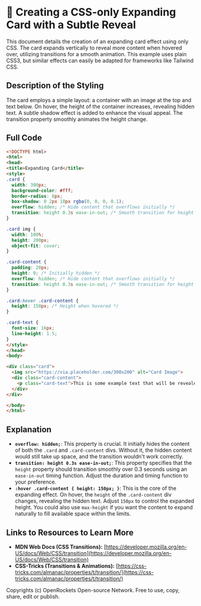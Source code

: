 # 🐞 Creating a CSS-only Expanding Card with a Subtle Reveal


This document details the creation of an expanding card effect using only CSS.  The card expands vertically to reveal more content when hovered over, utilizing transitions for a smooth animation. This example uses plain CSS3, but similar effects can easily be adapted for frameworks like Tailwind CSS.


## Description of the Styling

The card employs a simple layout: a container with an image at the top and text below.  On hover, the height of the container increases, revealing hidden text.  A subtle shadow effect is added to enhance the visual appeal.  The transition property smoothly animates the height change.


## Full Code

```html
<!DOCTYPE html>
<html>
<head>
<title>Expanding Card</title>
<style>
.card {
  width: 300px;
  background-color: #fff;
  border-radius: 8px;
  box-shadow: 0 2px 10px rgba(0, 0, 0, 0.1);
  overflow: hidden; /* Hide content that overflows initially */
  transition: height 0.3s ease-in-out; /* Smooth transition for height change */
}

.card img {
  width: 100%;
  height: 200px;
  object-fit: cover;
}

.card-content {
  padding: 20px;
  height: 0; /* Initially hidden */
  overflow: hidden; /* Hide content that overflows initially */
  transition: height 0.3s ease-in-out; /* Smooth transition for height change */
}

.card:hover .card-content {
  height: 150px; /* Height when hovered */
}

.card-text {
  font-size: 16px;
  line-height: 1.5;
}
</style>
</head>
<body>

<div class="card">
  <img src="https://via.placeholder.com/300x200" alt="Card Image">
  <div class="card-content">
    <p class="card-text">This is some example text that will be revealed when you hover over the card.  You can add as much text as you like here and it will smoothly expand the card to accommodate it.</p>
  </div>
</div>

</body>
</html>
```


## Explanation

* **`overflow: hidden;`**:  This property is crucial.  It initially hides the content of both the `.card` and `.card-content` divs.  Without it, the hidden content would still take up space, and the transition wouldn't work correctly.
* **`transition: height 0.3s ease-in-out;`**: This property specifies that the `height` property should transition smoothly over 0.3 seconds using an `ease-in-out` timing function.  Adjust the duration and timing function to your preference.
* **`:hover .card-content { height: 150px; }`**: This is the core of the expanding effect.  On hover, the `height` of the `.card-content` div changes, revealing the hidden text. Adjust `150px` to control the expanded height.  You could also use `max-height` if you want the content to expand naturally to fill available space within the limits.


## Links to Resources to Learn More

* **MDN Web Docs (CSS Transitions):** [https://developer.mozilla.org/en-US/docs/Web/CSS/transition](https://developer.mozilla.org/en-US/docs/Web/CSS/transition)
* **CSS-Tricks (Transitions & Animations):** [https://css-tricks.com/almanac/properties/t/transition/](https://css-tricks.com/almanac/properties/t/transition/)


Copyrights (c) OpenRockets Open-source Network. Free to use, copy, share, edit or publish.

